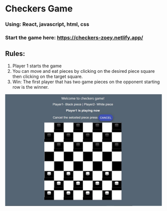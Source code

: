 # Checkers Game
### Using: React, javascript, html, css
### Start the game here: https://checkers-zoey.netlify.app/
## Rules:
1) Player 1 starts the game
2) You can move and eat pieces by clicking on the desired piece square then clicking on the target square.
3) Win: The first player that has two game pieces on the opponent starting row is the winner.

![Login](startGame.JPG)

